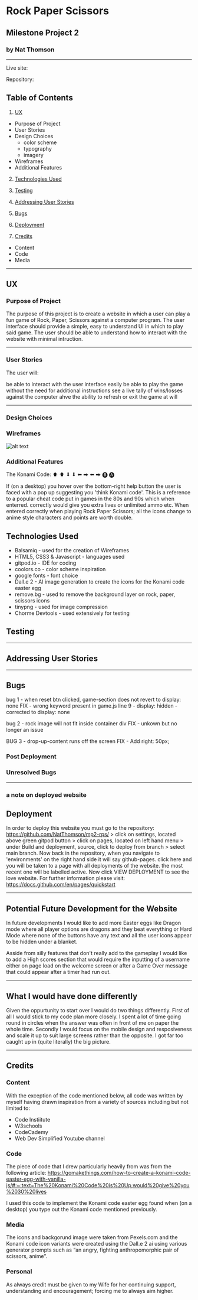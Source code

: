 # Rock Paper Scissors
## Milestone Project 2 
### by Nat Thomson
---



Live site: 

Repository: 

## Table of Contents
1. [UX](#ux)
* Purpose of Project
* User Stories
* Design Choices
  - color scheme
  - typography
  - imagery
* Wireframes
* Additional Features

2. [Technologies Used](#technologies-used)

3. [Testing](#testing)

4. [Addressing User Stories](#addressing-user-stories)

5. [Bugs](#bugs)

6. [Deployment](#deployment)

7. [Credits](#credits) 
* Content
* Code
* Media 

___
## UX

### Purpose of Project
The purpose of this project is to create a website in which a user can play a fun game of Rock, Paper, Scissors against a computer program. The user interface should provide a simple, easy to understand UI in which to play said game. The user should be able to understand how to interact with the website with minimal intruction.
___
### User Stories
The user will:

be able to interact with the user interface easily
be able to play the game without the need for additional instructions
see a live tally of wins/losses against the computer
ahve the ability to refresh or exit the game at will
___
### Design Choices





### Wireframes

![alt text](/readme-files/rps-wireframe.png)

### Additional Features

The Konami Code: &#11014; &#11014; &#11015; &#11015; &#11013; &#11157; &#11013; &#11157; &#127313; &#127312;

If (on a desktop) you hover over the bottom-right help button the user is faced with a pop up suggesting you 'think Konami code'. This is a reference to a popular cheat code put in games in the 80s and 90s which when enterred. correctly would give you extra lives or unlimited ammo etc. When entered correctly when playing Rock Paper Scissors; all the icons change to anime style characters and points are worth double.

## Technologies Used
* Balsamiq - used for the creation of Wireframes
* HTML5, CSS3 & Javascript - languages used
* gitpod.io - IDE for coding 
* coolors.co - color scheme inspiration
* google fonts - font choice
* Dall.e 2 - AI image generation to create the icons for the Konami code easter egg
* remove.bg - used to remove the background layer on rock, paper, scissors icons
* tinypng - used for image compression 
* Chorme Devtools - used extensively for testing

## Testing




___
## Addressing User Stories


___
## Bugs 
bug 1 - when reset btn clicked, game-section does not revert to display: none
FIX - wrong keyword present in game.js line 9 - display: hidden - corrected to display: none

bug 2 - rock image will not fit inside container div
FIX - unkown but no longer an issue

BUG 3 - drop-up-content runs off the screen
FIX - Add right: 50px;


### Post Deployment


### Unresolved Bugs
___
### a note on deployed website


## Deployment

In order to deploy this website you must go to the repository: https://github.com/NatThomson/mp2-rps/ > click on settings, located above green gitpod button > click on pages, located on left hand menu > under Build and deployment, source, click to deploy from branch > select main branch. Now back in the repository, when you navigate to 'environments' on the right hand side it will say github-pages. click here and you will be taken to a page with all deployments of the website. the most recent one will be labelled active. Now click VIEW DEPLOYMENT to see the love website. For further information please visit: https://docs.github.com/en/pages/quickstart

___
## Potential Future Development for the Website

In future developments I would like to add more Easter eggs like Dragon mode where all player options are dragons and they beat everything or Hard Mode where none of the buttons have any text and all the user icons appear to be hidden under a blanket. 

Asside from silly features that don't really add to the gameplay I would like to add a High scores section that would require the inputting of a username either on page load on the welcome screen or after a Game Over message that could appear after a timer had run out. 

___
## What I would have done differently 

Given the oppurtunity to start over I would do two things differently. First of all I would stick to my code plan more closely. I spent a lot of time going round in circles when the answer was often in front of me on paper the whole time. 
Secondly I would focus on the mobile design and resposiveness and scale it up to suit large screens rather than the opposite. I got far too caught up in (quite literally) the big picture. 

___
## Credits

### Content

With the exception of the code mentioned below, all code was written by myself having drawn inspiration from a variety of sources including but not limited to:
* Code Instiitute
* W3schools
* CodeCademy
* Web Dev Simplified Youtube channel 

### Code

The piece of code that I drew particularly heavily from was from the following article:
https://gomakethings.com/how-to-create-a-konami-code-easter-egg-with-vanilla-js/#:~:text=The%20Konami%20Code%20is%20Up,would%20give%20you%2030%20lives

I used this code to implement the Konami code easter egg found when (on a desktop) you type out the Konami code mentioned previously. 

### Media

The icons and backgorund image were taken from Pexels.com and the Konami code icon variants were created using the Dall.e 2 ai using various generator prompts such as “an angry, fighting anthropomorphic pair of scissors, anime”. 


### Personal 

As always credit must be given to my Wife for her continuing support, understanding and encouragement; forcing me to always aim higher. 